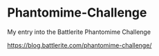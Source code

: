 # Phantomime-Challenge
My entry into the Battlerite Phantomime Challenge

https://blog.battlerite.com/phantomime-challenge/
